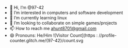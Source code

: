 - 👋 Hi, I’m @97-42
- 👀 I’m interested in computers and software development
- 🌱 I’m currently learning linux
- 💞️ I’m looking to collaborate on simple games/projects
- 📫 How to reach me ahunt8701@gmail.com
- 😄 Pronouns: He/Him
![Visitor Count](https : //profile-counter.glitch.me/{97-42}/count.svg
<!---
97-42/97-42 is a ✨ special ✨ repository because its `README.md` (this file) appears on your GitHub profile.
You can click the Preview link to take a look at your changes.
--->
